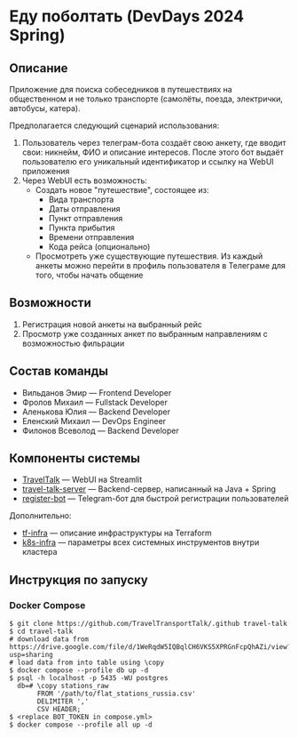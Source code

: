 # Еду поболтать (DevDays 2024 Spring)

## Описание
Приложение для поиска собеседников в путешествиях на общественном и не только транспорте (самолёты, поезда, электрички, автобусы, катера).

Предполагается следующий сценарий использования:

1. Пользователь через телеграм-бота создаёт свою анкету, где вводит свои: никнейм, ФИО и описание интересов. После этого бот выдаёт пользователю его уникальный идентификатор и ссылку на WebUI приложения
2. Через WebUI есть возможность:
   - Создать новое "путешествие", состоящее из:
     - Вида транспорта
     - Даты отправления
     - Пункт отправления
     - Пункта прибытия
     - Времени отправления
     - Кода рейса (опционально)
   - Просмотреть уже существующие путешествия. Из каждый анкеты можно перейти в профиль пользователя в Телеграме для того, чтобы начать общение


## Возможности
1. Регистрация новой анкеты на выбранный рейс
2. Просмотр уже созданных анкет по выбранным направлениям с возможностью фильрации

## Состав команды
- Вильданов Эмир — Frontend Developer
- Фролов Михаил — Fullstack Developer
- Аленькова Юлия — Backend Developer
- Еленский Михаил — DevOps Engineer
- Филонов Всеволод — Backend Developer

## Компоненты системы
- [TravelTalk](https://github.com/TravelTransportTalk/TravelTalk) — WebUI на Streamlit
- [travel-talk-server](https://github.com/TravelTransportTalk/travel-talk-server) — Backend-сервер, написанный на Java + Spring
- [register-bot](https://github.com/TravelTransportTalk/register-bot) — Telegram-бот для быстрой регистрации пользователей

Дополнительно:
- [tf-infra](https://github.com/TravelTransportTalk/tf-infra) — описание инфраструктуры на Terraform
- [k8s-infra](https://github.com/TravelTransportTalk/k8s-infra) — параметры всех системных инструментов внутри кластера

## Инструкция по запуску
### Docker Compose
```
$ git clone https://github.com/TravelTransportTalk/.github travel-talk
$ cd travel-talk
# download data from https://drive.google.com/file/d/1WeRqdW5IQBqlCH6VKS5XPRGnFcpQhAZi/view?usp=sharing
# load data from into table using \copy
$ docker compose --profile db up -d
$ psql -h localhost -p 5435 -WU postgres
  db=# \copy stations_raw
       FROM '/path/to/flat_stations_russia.csv'
       DELIMITER ','
       CSV HEADER;
$ <replace BOT_TOKEN in compose.yml>
$ docker compose --profile all up -d
```
